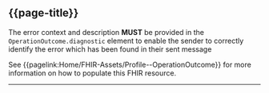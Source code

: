 ## {{page-title}}

The error context and description **MUST** be provided in the `OperationOutcome.diagnostic` element to enable the sender to correctly identify the error which has been found in their sent message

See {{pagelink:Home/FHIR-Assets/Profile--OperationOutcome}} for more information on how to populate this FHIR resource.

---
